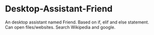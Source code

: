 # Desktop-Assistant-Friend
An desktop assistant named Friend. Based on if, elif and else statement. Can open files/websites. Search Wikipedia and google.
